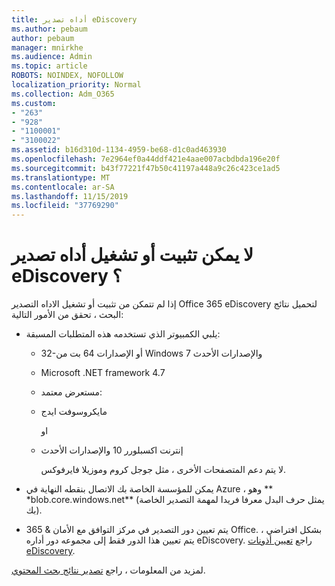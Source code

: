 ```yaml
---
title: أداه تصدير eDiscovery
ms.author: pebaum
author: pebaum
manager: mnirkhe
ms.audience: Admin
ms.topic: article
ROBOTS: NOINDEX, NOFOLLOW
localization_priority: Normal
ms.collection: Adm_O365
ms.custom:
- "263"
- "928"
- "1100001"
- "3100022"
ms.assetid: b16d310d-1134-4959-be68-d1c0ad463930
ms.openlocfilehash: 7e2964ef0a44ddf421e4aae007acbdbda196e20f
ms.sourcegitcommit: b43f77221f47b50c41197a448a9c26c423ce1ad5
ms.translationtype: MT
ms.contentlocale: ar-SA
ms.lasthandoff: 11/15/2019
ms.locfileid: "37769290"
---
```

# <a name="cant-install-or-run-the-ediscovery-export-tool"></a>لا يمكن تثبيت أو تشغيل أداه تصدير eDiscovery ؟

إذا لم تتمكن من تثبيت أو تشغيل الاداه التصدير Office 365 eDiscovery لتحميل نتائج البحث ، تحقق من الأمور التالية:
  
- يلبي الكمبيوتر الذي تستخدمه هذه المتطلبات المسبقة:

  - 32-أو الإصدارات 64 بت من Windows 7 والإصدارات الأحدث

  - Microsoft .NET framework 4.7

  - مستعرض معتمد:

  - مايكروسوفت ايدج

    او

  - إنترنت اكسبلورر 10 والإصدارات الأحدث

    لا يتم دعم المتصفحات الأخرى ، مثل جوجل كروم وموزيلا فايرفوكس.

- يمكن للمؤسسة الخاصة بك الاتصال بنقطه النهاية في Azure ، وهو ** \*blob.core.windows.net** (يمثل حرف البدل معرفا فريدا لمهمة التصدير الخاصة بك).

- يتم تعيين دور التصدير في مركز التوافق مع الأمان &amp; 365 Office. بشكل افتراضي ، يتم تعيين هذا الدور فقط إلى مجموعه دور أداره eDiscovery. راجع [تعيين أذونات eDiscovery](https://docs.microsoft.com/office365/securitycompliance/assign-ediscovery-permissions).

لمزيد من المعلومات ، راجع [تصدير نتائج بحث المحتوي](https://docs.microsoft.com/office365/securitycompliance/export-search-results).
  